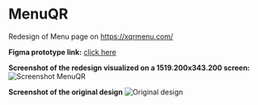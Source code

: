 # MenuQR
Redesign of Menu page on https://xqrmenu.com/ 

**Figma prototype link:** [click here](https://www.figma.com/proto/yhK7tadCjjHLEyjVgu177g/Menu-QR?node-id=13%3A333)

**Screenshot of the redesign visualized on a 1519.200x343.200 screen:**
![Screenshot MenuQR](https://user-images.githubusercontent.com/66736887/192098086-ecd2189c-40b3-4973-bcb5-b45ee1d1e821.png)


**Screenshot of the original design**
![Original design](https://user-images.githubusercontent.com/66736887/192098054-cf6feb67-3e90-450a-98ba-ebdd3120b2ed.png)


